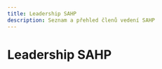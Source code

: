 ```yaml
---
title: Leadership SAHP
description: Seznam a přehled členů vedení SAHP
---
```


# Leadership SAHP

<!-- content -->